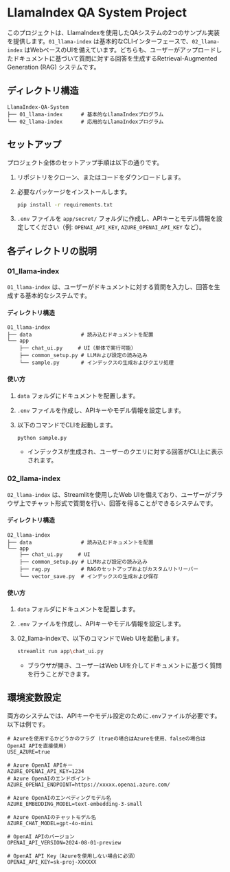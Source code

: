 
# LlamaIndex QA System Project

このプロジェクトは、LlamaIndexを使用したQAシステムの2つのサンプル実装を提供します。`01_llama-index` は基本的なCLIインターフェースで、`02_llama-index` はWebベースのUIを備えています。どちらも、ユーザーがアップロードしたドキュメントに基づいて質問に対する回答を生成するRetrieval-Augmented Generation (RAG) システムです。

## ディレクトリ構造

```
LlamaIndex-QA-System
├── 01_llama-index      # 基本的なLlamaIndexプログラム
└── 02_llama-index      # 応用的なLlamaIndexプログラム
```

## セットアップ

プロジェクト全体のセットアップ手順は以下の通りです。

1. リポジトリをクローン、またはコードをダウンロードします。

2. 必要なパッケージをインストールします。

   ```bash
   pip install -r requirements.txt
   ```

3. `.env` ファイルを `app/secret/` フォルダに作成し、APIキーとモデル情報を設定してください（例: `OPENAI_API_KEY`, `AZURE_OPENAI_API_KEY` など）。

## 各ディレクトリの説明

### 01_llama-index

`01_llama-index` は、ユーザーがドキュメントに対する質問を入力し、回答を生成する基本的なシステムです。

#### ディレクトリ構造

```
01_llama-index
├── data                # 読み込むドキュメントを配置
└── app
    ├── chat_ui.py     # UI（単体で実行可能）
    ├── common_setup.py # LLMおよび設定の読み込み
    └── sample.py       # インデックスの生成およびクエリ処理
```

#### 使い方

1. `data` フォルダにドキュメントを配置します。
2. `.env` ファイルを作成し、APIキーやモデル情報を設定します。
3. 以下のコマンドでCLIを起動します。

   ```bash
   python sample.py
   ```

   - インデックスが生成され、ユーザーのクエリに対する回答がCLI上に表示されます。

### 02_llama-index

`02_llama-index` は、Streamlitを使用したWeb UIを備えており、ユーザーがブラウザ上でチャット形式で質問を行い、回答を得ることができるシステムです。

#### ディレクトリ構造

```
02_llama-index
├── data                # 読み込むドキュメントを配置
└── app
    ├── chat_ui.py     # UI
    ├── common_setup.py # LLMおよび設定の読み込み
    ├── rag.py          # RAGのセットアップおよびカスタムリトリーバー
    └── vector_save.py  # インデックスの生成および保存
```

#### 使い方

1. `data` フォルダにドキュメントを配置します。
2. `.env` ファイルを作成し、APIキーやモデル情報を設定します。
3. 02_llama-indexで、以下のコマンドでWeb UIを起動します。

   ```bash
   streamlit run app\chat_ui.py
   ```

   - ブラウザが開き、ユーザーはWeb UIを介してドキュメントに基づく質問を行うことができます。

## 環境変数設定

両方のシステムでは、APIキーやモデル設定のために`.env`ファイルが必要です。以下は例です。

```
# Azureを使用するかどうかのフラグ (trueの場合はAzureを使用、falseの場合はOpenAI APIを直接使用)
USE_AZURE=true

# Azure OpenAI APIキー
AZURE_OPENAI_API_KEY=1234
# Azure OpenAIのエンドポイント
AZURE_OPENAI_ENDPOINT=https://xxxxx.openai.azure.com/

# Azure OpenAIのエンベディングモデル名
AZURE_EMBEDDING_MODEL=text-embedding-3-small

# Azure OpenAIのチャットモデル名
AZURE_CHAT_MODEL=gpt-4o-mini

# OpenAI APIのバージョン
OPENAI_API_VERSION=2024-08-01-preview

# OpenAI API Key（Azureを使用しない場合に必須）
OPENAI_API_KEY=sk-proj-XXXXXX
```



